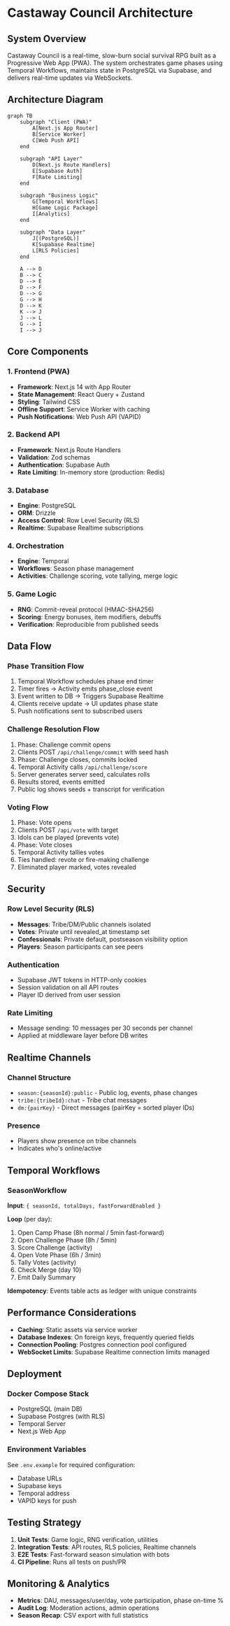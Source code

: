 # Castaway Council Architecture

## System Overview

Castaway Council is a real-time, slow-burn social survival RPG built as a Progressive Web App (PWA). The system orchestrates game phases using Temporal Workflows, maintains state in PostgreSQL via Supabase, and delivers real-time updates via WebSockets.

## Architecture Diagram

```mermaid
graph TB
    subgraph "Client (PWA)"
        A[Next.js App Router]
        B[Service Worker]
        C[Web Push API]
    end

    subgraph "API Layer"
        D[Next.js Route Handlers]
        E[Supabase Auth]
        F[Rate Limiting]
    end

    subgraph "Business Logic"
        G[Temporal Workflows]
        H[Game Logic Package]
        I[Analytics]
    end

    subgraph "Data Layer"
        J[(PostgreSQL)]
        K[Supabase Realtime]
        L[RLS Policies]
    end

    A --> D
    B --> C
    D --> E
    D --> F
    D --> G
    G --> H
    D --> K
    K --> J
    J --> L
    G --> I
    I --> J
```

## Core Components

### 1. Frontend (PWA)
- **Framework**: Next.js 14 with App Router
- **State Management**: React Query + Zustand
- **Styling**: Tailwind CSS
- **Offline Support**: Service Worker with caching
- **Push Notifications**: Web Push API (VAPID)

### 2. Backend API
- **Framework**: Next.js Route Handlers
- **Validation**: Zod schemas
- **Authentication**: Supabase Auth
- **Rate Limiting**: In-memory store (production: Redis)

### 3. Database
- **Engine**: PostgreSQL
- **ORM**: Drizzle
- **Access Control**: Row Level Security (RLS)
- **Realtime**: Supabase Realtime subscriptions

### 4. Orchestration
- **Engine**: Temporal
- **Workflows**: Season phase management
- **Activities**: Challenge scoring, vote tallying, merge logic

### 5. Game Logic
- **RNG**: Commit-reveal protocol (HMAC-SHA256)
- **Scoring**: Energy bonuses, item modifiers, debuffs
- **Verification**: Reproducible from published seeds

## Data Flow

### Phase Transition Flow

1. Temporal Workflow schedules phase end timer
2. Timer fires → Activity emits phase_close event
3. Event written to DB → Triggers Supabase Realtime
4. Clients receive update → UI updates phase state
5. Push notifications sent to subscribed users

### Challenge Resolution Flow

1. Phase: Challenge commit opens
2. Clients POST `/api/challenge/commit` with seed hash
3. Phase: Challenge closes, commits locked
4. Temporal Activity calls `/api/challenge/score`
5. Server generates server seed, calculates rolls
6. Results stored, events emitted
7. Public log shows seeds + transcript for verification

### Voting Flow

1. Phase: Vote opens
2. Clients POST `/api/vote` with target
3. Idols can be played (prevents vote)
4. Phase: Vote closes
5. Temporal Activity tallies votes
6. Ties handled: revote or fire-making challenge
7. Eliminated player marked, votes revealed

## Security

### Row Level Security (RLS)

- **Messages**: Tribe/DM/Public channels isolated
- **Votes**: Private until revealed_at timestamp set
- **Confessionals**: Private default, postseason visibility option
- **Players**: Season participants can see peers

### Authentication

- Supabase JWT tokens in HTTP-only cookies
- Session validation on all API routes
- Player ID derived from user session

### Rate Limiting

- Message sending: 10 messages per 30 seconds per channel
- Applied at middleware layer before DB writes

## Realtime Channels

### Channel Structure

- `season:{seasonId}:public` - Public log, events, phase changes
- `tribe:{tribeId}:chat` - Tribe chat messages
- `dm:{pairKey}` - Direct messages (pairKey = sorted player IDs)

### Presence

- Players show presence on tribe channels
- Indicates who's online/active

## Temporal Workflows

### SeasonWorkflow

**Input**: `{ seasonId, totalDays, fastForwardEnabled }`

**Loop** (per day):
1. Open Camp Phase (8h normal / 5min fast-forward)
2. Open Challenge Phase (8h / 5min)
3. Score Challenge (activity)
4. Open Vote Phase (6h / 3min)
5. Tally Votes (activity)
6. Check Merge (day 10)
7. Emit Daily Summary

**Idempotency**: Events table acts as ledger with unique constraints

## Performance Considerations

- **Caching**: Static assets via service worker
- **Database Indexes**: On foreign keys, frequently queried fields
- **Connection Pooling**: Postgres connection pool configured
- **WebSocket Limits**: Supabase Realtime connection limits managed

## Deployment

### Docker Compose Stack

- PostgreSQL (main DB)
- Supabase Postgres (with RLS)
- Temporal Server
- Next.js Web App

### Environment Variables

See `.env.example` for required configuration:
- Database URLs
- Supabase keys
- Temporal address
- VAPID keys for push

## Testing Strategy

1. **Unit Tests**: Game logic, RNG verification, utilities
2. **Integration Tests**: API routes, RLS policies, Realtime channels
3. **E2E Tests**: Fast-forward season simulation with bots
4. **CI Pipeline**: Runs all tests on push/PR

## Monitoring & Analytics

- **Metrics**: DAU, messages/user/day, vote participation, phase on-time %
- **Audit Log**: Moderation actions, admin operations
- **Season Recap**: CSV export with full statistics
